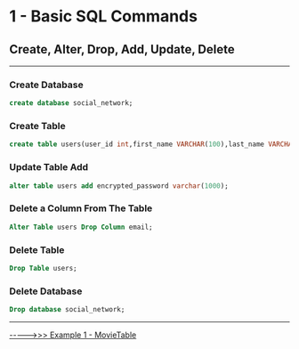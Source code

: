 # 1 - Basic SQL Commands
## Create, Alter, Drop, Add, Update, Delete
---
###  Create Database

```sql
create database social_network;
```

###  Create Table

```sql
create table users(user_id int,first_name VARCHAR(100),last_name VARCHAR(100),email VARCHAR(255)); 
```

### Update Table Add

```sql
alter table users add encrypted_password varchar(1000);
```

### Delete a Column From The Table 

```sql
Alter Table users Drop Column email;
```

### Delete Table 

```sql
Drop Table users;
```

### Delete Database 

```sql
Drop database social_network;
```

---
[----->>> Example 1 - MovieTable](././topics/example.movietable.md)
